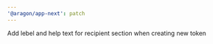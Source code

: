 ```yaml
---
'@aragon/app-next': patch
---
```


Add lebel and help text for recipient section when creating new token
